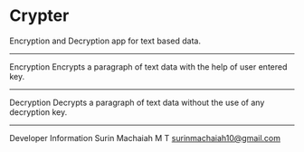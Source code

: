 # Crypter
Encryption and Decryption app for text based data.
_____________________________________________________________________________
Encryption 
Encrypts a paragraph of text data with the help of user entered key.
_____________________________________________________________________________
Decryption
Decrypts a paragraph of text data without the use of any decryption key.
_____________________________________________________________________________
Developer Information
Surin Machaiah M T
surinmachaiah10@gmail.com
